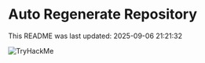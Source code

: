 # Auto Regenerate Repository

This README was last updated: 2025-09-06 21:21:32

 ![TryHackMe](https://tryhackme.com/badge/533634)
